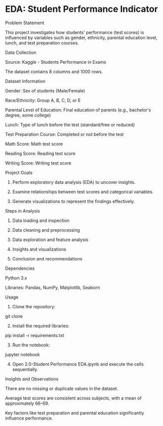 

# EDA: Student Performance Indicator

Problem Statement

This project investigates how students' performance (test scores) is influenced by variables such as gender, ethnicity, parental education level, lunch, and test preparation courses.

Data Collection

Source: Kaggle - Students Performance in Exams

The dataset contains 8 columns and 1000 rows.


Dataset Information

Gender: Sex of students (Male/Female)

Race/Ethnicity: Group A, B, C, D, or E

Parental Level of Education: Final education of parents (e.g., bachelor's degree, some college)

Lunch: Type of lunch before the test (standard/free or reduced)

Test Preparation Course: Completed or not before the test

Math Score: Math test score

Reading Score: Reading test score

Writing Score: Writing test score


Project Goals

1. Perform exploratory data analysis (EDA) to uncover insights.


2. Examine relationships between test scores and categorical variables.


3. Generate visualizations to represent the findings effectively.



Steps in Analysis

1. Data loading and inspection


2. Data cleaning and preprocessing


3. Data exploration and feature analysis


4. Insights and visualizations


5. Conclusion and recommendations



Dependencies

Python 3.x

Libraries: Pandas, NumPy, Matplotlib, Seaborn


Usage

1. Clone the repository:

git clone <repository-url>


2. Install the required libraries:

pip install -r requirements.txt


3. Run the notebook:

jupyter notebook


4. Open 2.0-Student Performance EDA.ipynb and execute the cells sequentially.



Insights and Observations

There are no missing or duplicate values in the dataset.

Average test scores are consistent across subjects, with a mean of approximately 66-69.

Key factors like test preparation and parental education significantly influence performance.



